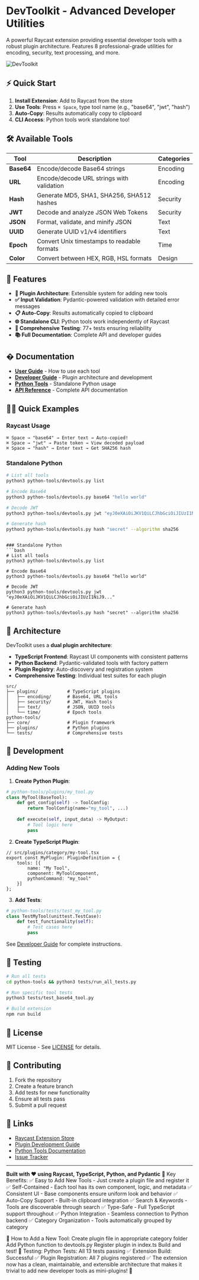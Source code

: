 # DevToolkit - Advanced Developer Utilities

A powerful Raycast extension providing essential developer tools with a robust plugin architecture. Features 8 professional-grade utilities for encoding, security, text processing, and more.

![DevToolkit](assets/extension-icon.png)

## ⚡ Quick Start

1. **Install Extension**: Add to Raycast from the store
2. **Use Tools**: Press `⌘ Space`, type tool name (e.g., "base64", "jwt", "hash")
3. **Auto-Copy**: Results automatically copy to clipboard
4. **CLI Access**: Python tools work standalone too!

## 🛠 Available Tools

| Tool | Description | Categories |
|------|-------------|------------|
| **Base64** | Encode/decode Base64 strings | Encoding |
| **URL** | Encode/decode URL strings with validation | Encoding |
| **Hash** | Generate MD5, SHA1, SHA256, SHA512 hashes | Security |
| **JWT** | Decode and analyze JSON Web Tokens | Security |
| **JSON** | Format, validate, and minify JSON | Text |
| **UUID** | Generate UUID v1/v4 identifiers | Text |
| **Epoch** | Convert Unix timestamps to readable formats | Time |
| **Color** | Convert between HEX, RGB, HSL formats | Design |

## 🚀 Features

- **🔄 Plugin Architecture**: Extensible system for adding new tools
- **✅ Input Validation**: Pydantic-powered validation with detailed error messages
- **📋 Auto-Copy**: Results automatically copied to clipboard
- **🌐 Standalone CLI**: Python tools work independently of Raycast
- **🧪 Comprehensive Testing**: 77+ tests ensuring reliability
- **📚 Full Documentation**: Complete API and developer guides

## � Documentation

- **[User Guide](docs/USER_GUIDE.md)** - How to use each tool
- **[Developer Guide](docs/DEVELOPER_GUIDE.md)** - Plugin architecture and development
- **[Python Tools](python-tools/README.md)** - Standalone Python usage
- **[API Reference](docs/api/)** - Complete API documentation

## 🏃‍♂️ Quick Examples

### Raycast Usage
```
⌘ Space → "base64" → Enter text → Auto-copied!
⌘ Space → "jwt" → Paste token → View decoded payload
⌘ Space → "hash" → Enter text → Get SHA256 hash
```

### Standalone Python
```bash
# List all tools
python3 python-tools/devtools.py list

# Encode Base64
python3 python-tools/devtools.py base64 "hello world"

# Decode JWT
python3 python-tools/devtools.py jwt "eyJ0eXAiOiJKV1QiLCJhbGciOiJIUzI1NiJ9..."

# Generate hash
python3 python-tools/devtools.py hash "secret" --algorithm sha256
```
```

### Standalone Python
```bash
# List all tools
python3 python-tools/devtools.py list

# Encode Base64
python3 python-tools/devtools.py base64 "hello world"

# Decode JWT
python3 python-tools/devtools.py jwt "eyJ0eXAiOiJKV1QiLCJhbGciOiJIUzI1NiJ9..."

# Generate hash
python3 python-tools/devtools.py hash "secret" --algorithm sha256
```

## 🧩 Architecture

DevToolkit uses a **dual plugin architecture**:

- **TypeScript Frontend**: Raycast UI components with consistent patterns
- **Python Backend**: Pydantic-validated tools with factory pattern
- **Plugin Registry**: Auto-discovery and registration system
- **Comprehensive Testing**: Individual test suites for each plugin

```
src/
├── plugins/           # TypeScript plugins
│   ├── encoding/      # Base64, URL tools
│   ├── security/      # JWT, Hash tools
│   ├── text/          # JSON, UUID tools
│   └── time/          # Epoch tools
python-tools/
├── core/              # Plugin framework
├── plugins/           # Python plugins
└── tests/             # Comprehensive tests
```

## 🔧 Development

### Adding New Tools

1. **Create Python Plugin**:
```python
# python-tools/plugins/my_tool.py
class MyTool(BaseTool):
    def get_config(self) -> ToolConfig:
        return ToolConfig(name="my_tool", ...)
    
    def execute(self, input_data) -> MyOutput:
        # Tool logic here
        pass
```

2. **Create TypeScript Plugin**:
```tsx
// src/plugins/category/my-tool.tsx
export const MyPlugin: PluginDefinition = {
    tools: [{
        name: "My Tool",
        component: MyToolComponent,
        pythonCommand: "my_tool"
    }]
};
```

3. **Add Tests**:
```python
# python-tools/tests/test_my_tool.py
class TestMyTool(unittest.TestCase):
    def test_functionality(self):
        # Test cases here
        pass
```

See [Developer Guide](docs/DEVELOPER_GUIDE.md) for complete instructions.

## 🧪 Testing

```bash
# Run all tests
cd python-tools && python3 tests/run_all_tests.py

# Run specific tool tests
python3 tests/test_base64_tool.py

# Build extension
npm run build
```

## 📄 License

MIT License - See [LICENSE](LICENSE) for details.

## 🤝 Contributing

1. Fork the repository
2. Create a feature branch
3. Add tests for new functionality
4. Ensure all tests pass
5. Submit a pull request

## 🔗 Links

- [Raycast Extension Store](https://raycast.com/extensions)
- [Plugin Development Guide](docs/DEVELOPER_GUIDE.md)
- [Python Tools Documentation](python-tools/README.md)
- [Issue Tracker](https://github.com/your-username/devtoolkit/issues)

---

**Built with ❤️ using Raycast, TypeScript, Python, and Pydantic**
🚀 Key Benefits:
✅ Easy to Add New Tools - Just create a plugin file and register it
✅ Self-Contained - Each tool has its own component, logic, and metadata
✅ Consistent UI - Base components ensure uniform look and behavior
✅ Auto-Copy Support - Built-in clipboard integration
✅ Search & Keywords - Tools are discoverable through search
✅ Type-Safe - Full TypeScript support throughout
✅ Python Integration - Seamless connection to Python backend
✅ Category Organization - Tools automatically grouped by category

📝 How to Add a New Tool:
Create plugin file in appropriate category folder
Add Python function to devtools.py
Register plugin in index.ts
Build and test!
🧪 Testing:
Python Tests: All 13 tests passing ✅
Extension Build: Successful ✅
Plugin Registration: All 7 plugins registered ✅
The extension now has a clean, maintainable, and extensible architecture that makes it trivial to add new developer tools as mini-plugins! 🎯

